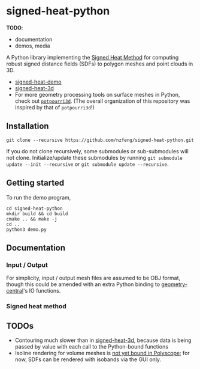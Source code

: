 # signed-heat-python

**TODO**:
* documentation
* demos, media

A Python library implementing the [Signed Heat Method](https://nzfeng.github.io/research/SignedHeatMethod/index.html) for computing robust signed distance fields (SDFs) to polygon meshes and point clouds in 3D.

* [signed-heat-demo](https://github.com/nzfeng/signed-heat-demo)
* [signed-heat-3d](https://github.com/nzfeng/signed-heat-3d)
* For more geometry processing tools on surface meshes in Python, check out [`potpourri3d`](https://github.com/nmwsharp/potpourri3d). (The overall organization of this repository was inspired by that of `potpourri3d`!)

## Installation

```
git clone --recursive https://github.com/nzfeng/signed-heat-python.git
```

If you do not clone recursively, some submodules or sub-submodules will not clone. Initialize/update these submodules by running `git submodule update --init --recursive` or `git submodule update --recursive`.

## Getting started

To run the demo program, 

```
cd signed-heat-python
mkdir build && cd build
cmake .. && make -j
cd ..
python3 demo.py
```

## Documentation

### Input / Output

For simplicity, input / output mesh files are assumed to be OBJ format, though this could be amended with an extra Python binding to [geometry-central](https://geometry-central.net/)'s IO functions.

### Signed heat method

## TODOs

* Contouring much slower than in [signed-heat-3d](https://github.com/nzfeng/signed-heat-3d), because data is being passed by value with each call to the Python-bound functions
* Isoline rendering for volume meshes is [not yet bound in Polyscope](https://github.com/nmwsharp/polyscope-py/issues/36); for now, SDFs can be rendered with isobands via the GUI only.
